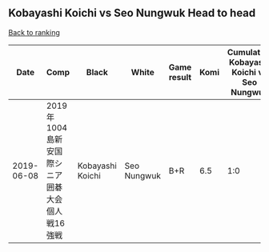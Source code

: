 ## Kobayashi Koichi vs Seo Nungwuk Head to head

[Back to ranking](../../index.md)




| **Date** | **Comp** | **Black** | **White** | **Game result** | **Komi** | **Cumulative Kobayashi Koichi vs Seo Nungwuk** | **Kobayashi Koichi streak** | **Seo Nungwuk streak** | 
| --- | --- | --- | --- | --- | --- | --- | --- | --- |
| 2019-06-08 | 2019年1004島新安国際シニア囲碁大会個人戦16強戦 | Kobayashi Koichi | Seo Nungwuk | B+R | 6.5 | 1:0 | 1 | 0 |




